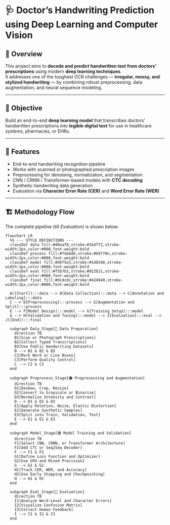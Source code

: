 # 🩺 Doctor’s Handwriting Prediction using Deep Learning and Computer Vision

## 📘 Overview
This project aims to **decode and predict handwritten text from doctors' prescriptions** using modern **deep learning techniques**.  
It addresses one of the toughest OCR challenges — **irregular, messy, and stylized handwriting** — by combining robust preprocessing, data augmentation, and neural sequence modeling.

---

## 🧠 Objective
Build an end-to-end **deep learning model** that transcribes doctors’ handwritten prescriptions into **legible digital text** for use in healthcare systems, pharmacies, or EHRs.

---

## 🧩 Features
- End-to-end handwriting recognition pipeline  
- Works with scanned or photographed prescription images  
- Preprocessing for denoising, normalization, and segmentation  
- CNN / CRNN / Transformer-based models with **CTC decoding**  
- Synthetic handwriting data generation  
- Evaluation via **Character Error Rate (CER)** and **Word Error Rate (WER)**  

---

## 🏗️ Methodology Flow

The complete pipeline (till *Evaluation*) is shown below:

```mermaid
flowchart LR
  %% --- STYLE DEFINITIONS ---
  classDef data fill:#d6eaf8,stroke:#1b4f72,stroke-width:2px,color:#000,font-weight:bold
  classDef process fill:#fdebd0,stroke:#b9770e,stroke-width:2px,color:#000,font-weight:bold
  classDef model fill:#d5f5e3,stroke:#1d8348,stroke-width:2px,color:#000,font-weight:bold
  classDef eval fill:#f5b7b1,stroke:#922b21,stroke-width:2px,color:#000,font-weight:bold
  classDef final fill:#dcdcdc,stroke:#424949,stroke-width:2px,color:#000,font-weight:bold

  A([Start]):::data --> B[Data Collection]:::data --> C[Annotation and Labeling]:::data
  C --> D[Preprocessing]:::process --> E[Augmentation and Split]:::process
  E --> F[Model Design]:::model --> G[Training Setup]:::model
  G --> H[Validation and Tuning]:::model --> I[Evaluation]:::eval --> J([End]):::final

  subgraph Data_Stage[🩵 Data Preparation]
    direction TB
    B1[Scan or Photograph Prescriptions]
    B2[Collect Typed Transcriptions]
    B3[Use Public Handwriting Datasets]
    B --> B1 & B2 & B3
    C2[Mark Word or Line Boxes]
    C3[Perform Quality Control]
    C --> C2 & C3
  end

  subgraph Preprocess_Stage[🟠 Preprocessing and Augmentation]
    direction TB
    D1[Deskew, Crop, Resize]
    D2[Convert to Grayscale or Binarize]
    D3[Normalize Intensity and Contrast]
    D --> D1 & D2 & D3
    E1[Apply Rotation, Noise, Elastic Distortion]
    E2[Generate Synthetic Samples]
    E3[Split into Train, Validation, Test]
    E --> E1 & E2 & E3
  end

  subgraph Model_Stage[🟢 Model Training and Validation]
    direction TB
    F1[Select CNN, CRNN, or Transformer Architecture]
    F2[Add CTC or Seq2Seq Decoder]
    F --> F1 & F2
    G1[Define Loss Function and Optimizer]
    G2[Use GPU and Mixed Precision]
    G --> G1 & G2
    H1[Track CER, WER, and Accuracy]
    H2[Use Early Stopping and Checkpointing]
    H --> H1 & H2
  end

  subgraph Eval_Stage[🔴 Evaluation]
    direction TB
    I1[Analyze Word-Level and Character Errors]
    I2[Visualize Confusion Matrix]
    I3[Collect Human Feedback]
    I --> I1 & I2 & I3
  end
